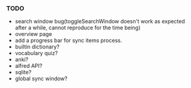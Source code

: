 ### TODO

- search window bug(toggleSearchWindow doesn't work as expected after a while, cannot reproduce for the time being)
- overview page
- add a progress bar for sync items process.
- builtin dictionary?
- vocabulary quiz?
- anki?
- alfred API?
- sqlite?
- global sync window?
